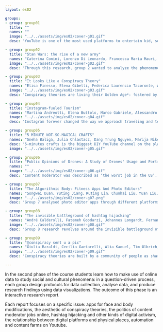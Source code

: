 ```yaml
---
layout: es02

groups:
- group: group01
  title: ""
  names: ""
  image: "../../assets/img/es02/cover-g01.gif"
  desc: "YouTube is one of the most used platforms to entertain kid, so popular that it overcame television. Group 1 investigated how content farms on the platform can trap young watchers for hours, consuming anything recommended, as decided by YouTube’s algorithm. "

- group: group02
  title: "Stan Wars: the rise of a new army"
  names: "Caterina Comini, Lorenzo Di Leonardo, Francesca Maria Mauri, Virginia Migliorini, Fabiola Papini, Sofia Peracchi, Emily Maria Salmaso"
  image: "../../assets/img/es02/cover-g02.gif"
  desc: "Through this research, group 2 wanted to analyze the phenomenon of stan groups’ online activism in its complexity, trying to provide different points of view about it. How is it perceived by the media and the public?"

- group: group03
  title: "It Looks Like a Conspiracy Theory"
  names: "Elisa Finesso, Elena Gibelli, Federica Laurencio Tacoronte, Andrea Mario Morandini, Jacopo Sironi, Marco Valli"
  image: "../../assets/img/es02/cover-g03.gif"
  desc: "Conspiracy theories are living their Golden Age*: fostered by online platforms and social media, they have been spreading among people in different ways. Group 3 analyzed how the crowdsourced nature of conspiracy theories affects the visual language in which they are expressed."

- group: group04
  title: "Instagram-fueled Tourism"
  names: "Martina Andreotti, Elena Buttolo, Marco Gabriele, Alessandro Parca, Federico Pozzi, Andrea Silvano"
  image: "../../assets/img/es02/cover-g04.gif"
  desc: "Instagram forever changed the way we approach traveling and tourism digital advertising. Have you ever been to a place just because of someone else’s picture on social media? It’s called social media-fueled tourism. Group 4 decided to better understand why and how this happens."

- group: group05
  title: "5 MINUTE NOT-SO-MAGICAL CRAFTS"
  names: "Sneha Baliga, Julia Chlastacz, Dang Trung Nguyen, Marija Nikolic, Bogdan Novakovic, Preeti Puri, Chenyun Zeng"
  desc: "5-minutes crafts is the biggest DIY YouTube channel on the platform and it has been classified as content farm given the amount of videos and repetitive content. Group 05 analysed what factors contribute to increased viewership, and wich other aspects get the viewer’s click."
  image: "../../assets/img/es02/cover-g05.gif"

- group: group06
  title: "Public Opinions of Drones: A Study of Drones' Usage and Portrayal"
  names: ""
  image: "../../assets/img/es02/cover-g06.gif"
  desc: "Content moderator was described as ‘the worst job in the US’. Content moderators are paid to view objectionable posts and decide which need to be removed from digital platforms. This research aims to make people more aware of who content moderators are and how their situation is."

- group: group07
  title: "The Algorithmic Body: Fitness Apps And Photo Editors"
  names: "Songwei Duan，Yuting Jiang，Ruting Lin，Chunhai Liu，Yuan Liu，Xueyue Wu"
  image: "../../assets/img/es02/cover-g07.png"
  desc: "Group 7 analysed photo editor apps through different platforms. TikTok, in its chinese and western version; Meitu Xiuxiu, China’s most popular photo sharing app; Keep, China's largest fitness community; Google Play, store of the most popular picture editing applications."

- group: group08
  title: "The invisible battleground of hashtag hijacking"
  names: "André Calderolli, Fatemeh Goodarzi, Johannes Longardt, Fernanda de Alba, María Paula Vargas, Priscila Yoshihara, Yunrui Zhu"
  image: "../../assets/img/es02/cover-g08.gif"
  desc: "Group 8 research revolves around the invisible battleground of hashtag hijacking. Social media platforms are, among a lot of other things, stages for debate and discussion but what can be learned from the little tags people leave on their posts?"

- group: group09
  title: "@conspiracy sent u a pic"
  names: "Giulia Baraldi, Cecilia Gaetarelli, Alia Kaouel, Tim Olbrich, Valentina Pallacci, Alessia Rodler, Vera Salvaderi"
  image: "../../assets/img/es02/cover-g09.gif"
  desc: "Conspiracy theories are built by a community of people as shared knowledge. Platforms like IG and TikTok are used to create imagery around conspiracy theories. But how does it happen? Group 9 analyze what makes the aesthetic of conspiracy theories so catchy on Social Media. "

---
```


In the second phase of the course students learn how to make use of online data to study social and cultural phenomena: in a question-driven process, each group design protocols for data collection, analyse data, and produce research findings using data visualizations. The outcome of this phase is an interactive research report.

Each report focuses on a specific issue: apps for face and body modifications, the aesthetic of conspiracy theories, the politics of content moderator jobs online, hashtag hijacking and other kinds of digital activism, the relationship between digital platforms and physical places, automation and content farms on Youtube.
